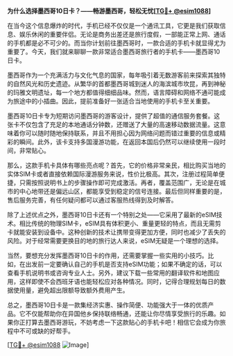 **为什么选择墨西哥10日卡？——畅游墨西哥，轻松无忧[[TG💪+ @esim1088](https://t.me/s/esim1088)]**

在当今这个信息爆炸的时代，手机已经不仅仅是一个通讯工具，它更是我们获取信息、娱乐休闲的重要伴侣。无论是商务出差还是旅行度假，一部能正常上网、通话的手机都是必不可少的。而当你计划前往墨西哥时，一款合适的手机卡就显得尤为重要了。今天，我们就来聊聊一款非常适合墨西哥旅行者的手机卡——墨西哥10日卡。

墨西哥作为一个充满活力与文化气息的国家，每年吸引着无数游客前来探索其独特的自然风光和历史遗迹。从繁华的首都墨西哥城到迷人的海滨城市坎昆，再到神秘的玛雅文明遗址，每一个地方都值得细细品味。然而，语言障碍和网络不通可能成为旅途中的小插曲。因此，提前准备好一张适合当地使用的手机卡至关重要。

墨西哥10日卡专为短期访问墨西哥的游客设计，提供了超值的通信服务套餐。这张卡不仅包含了充足的本地通话分钟数，还赠送了大量的高速移动数据流量。这意味着你可以随时随地保持联系，并且不用担心因为网络问题而错过重要的信息或精彩的瞬间。此外，该卡支持多国漫游功能，在返回本国后仍然可以继续使用一段时间，非常贴心。

那么，这款手机卡具体有哪些亮点呢？首先，它的价格非常亲民，相比购买当地的实体SIM卡或者直接依赖国际漫游服务来说，性价比极高。其次，注册过程简单便捷，只需按照说明书上的步骤操作即可完成激活。再者，覆盖范围广，无论是在城市的中心地带还是偏远山区，都能享受到稳定的信号连接。最后但同样重要的是，售后服务完善，有任何疑问都可以通过客服热线得到及时解答。

除了上述优点之外，墨西哥10日卡还有一个特别之处——它采用了最新的eSIM技术。相比传统的物理SIM卡，eSIM具有体积更小、重量更轻的特点，而且无需剪卡就能安装到设备中。这种创新的技术让携带变得更加方便，同时也减少了丢失的风险。对于经常需要更换目的地的旅行达人来说，eSIM无疑是一个理想的选择。

当然，要想充分发挥墨西哥10日卡的作用，还需要掌握一些实用的小技巧。比如，在出发前一定要确认自己的手机是否支持eSIM功能；如果不确定的话，可以查看手机说明书或咨询专业人士。另外，建议下载一些常用的翻译软件和地图应用，这样即使不会西班牙语也能轻松应对各种情况。同时，记得合理规划每日的数据使用量，避免超出限额导致额外费用产生。

总之，墨西哥10日卡是一款集经济实惠、操作简便、功能强大于一体的优质产品。它不仅能帮助你在异国他乡保持联络畅通，还能让你尽情享受旅行的乐趣。如果你正打算去墨西哥游玩，不妨考虑一下这款贴心的手机卡吧！相信它会成为你旅程中不可或缺的好帮手。

[[TG💪+ @esim1088](https://t.me/s/esim1088) ![Image](https://i.postimg.cc/4NQfJmqS/Snipaste-2025-05-13-00-14-12.png)]